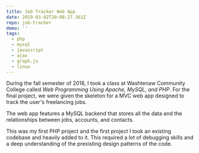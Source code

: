 ```yaml
---
title: Job Tracker Web App
date: 2019-03-02T20:08:27.561Z
repo: job-tracker
demo: ''
tags:
  - php
  - mysql
  - javascript
  - ajax
  - graph.js
  - linux
---
```

During the fall semester of 2018, I took a class at Washtenaw Community College called _Web Programming Using Apache, MySQL, and PHP_. For the final project, we were given the skeleton for a MVC web app designed to track the user's freelancing jobs.

The web app features a MySQL backend that stores all the data and the relationships between jobs, accounts, and contacts.

This was my first PHP project and the first project I took an existing codebase and heavily added to it. This required a lot of debugging skills and a deep understanding of the prexisting design patterns of the code.
